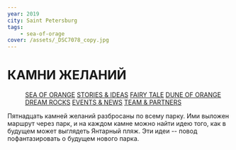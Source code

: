 ```yaml
---
year: 2019
city: Saint Petersburg
tags:
    - sea-of-orage
cover: /assets/_DSC7078_copy.jpg
---
```


# КАМНИ ЖЕЛАНИЙ

<Menu>
<a href="/sea-of-orange">SEA OF ORANGE</a>
<a href="/sea-of-orange/stories-and-ideas">STORIES & IDEAS</a>
<a href="/sea-of-orange/fairytale">FAIRY TALE</a>
<a href="/sea-of-orange/dune-of-orange">DUNE OF ORANGE</a>
<a href="/sea-of-orange/dreamrocks">DREAM ROCKS</a>
<a href="/sea-of-orange/events-and-news">EVENTS & NEWS</a>
<a href="/sea-of-orange/team-and-partners">TEAM & PARTNERS</a>
</Menu>

Пятнадцать камней желаний разбросаны по всему парку. Ими выложен маршрут через парк, и на каждом камне можно найти идею того, как в будущем может выглядеть Янтарный пляж. Эти идеи -- повод пофантазировать о будущем нового парка.

<Grid columns="3">
    <Card title="Песок часто ассоциируется со временем" href="/sea-of-orange/dreamrock-1" src="/assets/sea-of-orange/sorange_7_1.jpg" ratio="4/3" />
    <Card title="Сад, чтобы очищать землю" href="/sea-of-orange/dreamrock-2" src="/assets/sea-of-orange/sorange_7_2.jpg" ratio="4/3" />
    <Card title="Пожар на пляже" href="/sea-of-orange/dreamrock-3" src="/assets/sea-of-orange/sorange_7_3.jpg" ratio="4/3" />
    <Card title="Банановая горка" href="/sea-of-orange/dreamrock-4" src="/assets/sea-of-orange/sorange_7_4.jpg" ratio="4/3" />
    <Card title="Лабиринт у воды" href="/sea-of-orange/dreamrock-5" src="/assets/sea-of-orange/sorange_7_5.jpg" ratio="4/3" />
    <Card title="Лодки и яхты" href="/sea-of-orange/dreamrock-6" src="/assets/sea-of-orange/sorange_7_6.jpg" ratio="4/3" />
    <Card title="Новый выход" href="/sea-of-orange/dreamrock-7" src="/assets/sea-of-orange/sorange_7_7.jpg" ratio="4/3" />
    <Card title="Маяк" href="/sea-of-orange/dreamrock-8" src="/assets/sea-of-orange/sorange_7_8.jpg" ratio="4/3" />
    <Card title="Рисунки на пляже" href="/sea-of-orange/dreamrock-9" src="/assets/sea-of-orange/sorange_7_9.jpg" ratio="4/3" />
    <Card title="Аллегория искусств" href="/sea-of-orange/dreamrock-10" src="/assets/sea-of-orange/sorange_7_10.jpg" ratio="4/3" />
    <Card title="Мост" href="/sea-of-orange/dreamrock-11" src="/assets/sea-of-orange/sorange_7_11.jpg" ratio="4/3" />
    <Card title="Жил-был кит" href="/sea-of-orange/dreamrock-12" src="/assets/sea-of-orange/sorange_7_12.jpg" ratio="4/3" />
    <Card title="Янтарный дух" href="/sea-of-orange/dreamrock-13" src="/assets/sea-of-orange/sorange_7_13.jpg" ratio="4/3" />
    <Card title="Я — первооткрыватель" href="/sea-of-orange/dreamrock-14" src="/assets/sea-of-orange/sorange_7_14.jpg" ratio="4/3" />
    <Card title="Dreamrocks are signed by...and who are you?" href="/sea-of-orange/dreamrock-15" src="/assets/sea-of-orange/sorange_7_15.jpg" ratio="4/3" />
</Grid>